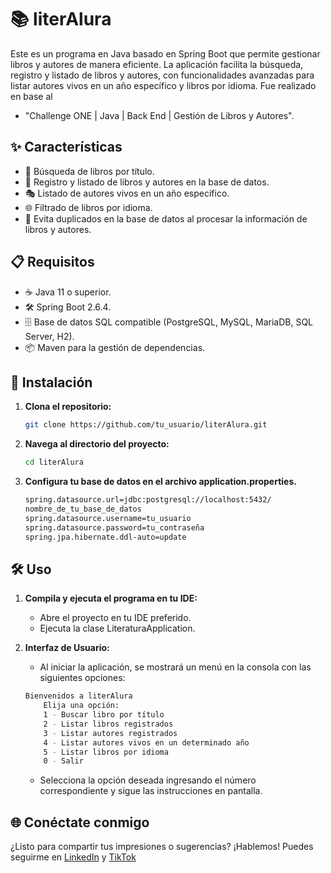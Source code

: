 # 📚 literAlura

Este es un programa en Java basado en Spring Boot que permite gestionar libros y autores de manera eficiente. La aplicación facilita la búsqueda, registro y listado de libros y autores, con funcionalidades avanzadas para listar autores vivos en un año específico y libros por idioma. Fue realizado en base al 
- "Challenge ONE | Java | Back End | Gestión de Libros y Autores".

## ✨ Características

- 📖 Búsqueda de libros por título.
- 📝 Registro y listado de libros y autores en la base de datos.
- 🎭 Listado de autores vivos en un año específico.
- 🌐 Filtrado de libros por idioma.
- 🔄 Evita duplicados en la base de datos al procesar la información de libros y autores.

## 📋 Requisitos

- ☕ Java 11 o superior.
- 🛠️ Spring Boot 2.6.4.
- 🗄️ Base de datos SQL compatible (PostgreSQL, MySQL, MariaDB, SQL Server, H2).
- 📦 Maven para la gestión de dependencias.

## 🚀 Instalación

1. **Clona el repositorio:**
    ```bash
    git clone https://github.com/tu_usuario/literAlura.git
    ```
2. **Navega al directorio del proyecto:**
    ```bash
    cd literAlura
    ```
3. **Configura tu base de datos en el archivo application.properties.**
    ```bash   
    spring.datasource.url=jdbc:postgresql://localhost:5432/
   nombre_de_tu_base_de_datos
   spring.datasource.username=tu_usuario
   spring.datasource.password=tu_contraseña
   spring.jpa.hibernate.ddl-auto=update
   ```

## 🛠️ Uso

1. **Compila y ejecuta el programa en tu IDE:**
    - Abre el proyecto en tu IDE preferido.
    - Ejecuta la clase LiteraturaApplication.
      
2. **Interfaz de Usuario:**
    - Al iniciar la aplicación, se mostrará un menú en la consola con las siguientes opciones:
    ```bash       
    Bienvenidos a literAlura
        Elija una opción:
        1 - Buscar libro por título
        2 - Listar libros registrados
        3 - Listar autores registrados
        4 - Listar autores vivos en un determinado año
        5 - Listar libros por idioma
        0 - Salir
    ```
   - Selecciona la opción deseada ingresando el número correspondiente y sigue las instrucciones en pantalla.

## 🌐 Conéctate conmigo

¿Listo para compartir tus impresiones o sugerencias? ¡Hablemos! Puedes seguirme en [LinkedIn](https://www.linkedin.com/in/manuel-jesus-quispe-chavez/) y [TikTok](https://www.tiktok.com/@jesusqch1)
